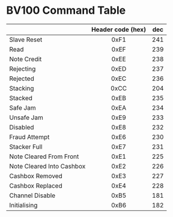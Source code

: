 # BV100 Command Table

| |Header code (hex)|dec|
|---|:---:|:---:|
| Slave Reset | 0xF1 | 241 |
| Read | 0xEF | 239 |
| Note Credit | 0xEE | 238 |
| Rejecting | 0xED | 237 |
| Rejected | 0xEC | 236 |
| Stacking | 0xCC | 204 |
| Stacked | 0xEB | 235 |
| Safe Jam | 0xEA | 234 |
| Unsafe Jam | 0xE9 | 233 |
| Disabled | 0xE8 | 232 |
| Fraud Attempt | 0xE6 | 230 |
| Stacker Full | 0xE7 | 231 |
| Note Cleared From Front | 0xE1 | 225 |
| Note Cleared Into Cashbox | 0xE2 | 226 |
| Cashbox Removed | 0xE3 | 227 |
| Cashbox Replaced | 0xE4 | 228 |
| Channel Disable | 0xB5 | 181 |
| Initialising | 0xB6 | 182 |
